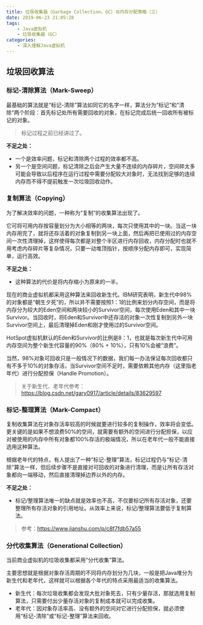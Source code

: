 ```yaml
---
title: 垃圾收集器（Garbage Collection，GC）与内存分配策略（三）
date: 2019-06-23 21:05:28
tags:
	- Java虚拟机
	- 垃圾收集器（GC）
categories:
	- 深入理解Java虚拟机
---
```


## 垃圾回收算法

### 标记-清除算法（Mark-Sweep）

最基础的算法就是“标记-清除”算法如同它的名字一样，算法分为“标记”和“清除”两个阶段：首先标记处所有需要回收的对象，在标记完成后统一回收所有被标记的对象。

> 标记过程之前已经讲过了。

**不足之处：**

- 一个是效率问题，标记和清除两个过程的效率都不高。
- 另一个是空间问题，标记清除之后会产生大量不连续的内存碎片，空间碎太多可能会导致以后程序在运行过程中需要分配较大对象时，无法找到足够的连续内存而不得不提前触发一次垃圾回收动作。

### 复制算法（Copying）

为了解决效率的问题，一种称为“复制”的收集算法出现了。

它可将可用内存按容量划分为大小相等的两块，每次只使用其中的一块。当这一块内存用完了，就将还存活着的对象复制到另一块上面，然后再把已使用过的内存空间一次性清理掉，这样使得每次都是对整个半区进行内存回收，内存分配时也就不用考虑内存碎片等复杂情况，只要一动堆顶指针，按顺序分配内存即可，实现简单，运行高效。

<!-- more-->

**不足之处：**

- 这种算法的代价是将内存缩小为原来的一半。


现在的商业虚拟机都采用这种算法来回收新生代。IBM研究表明，新生代中98%的对象都是“朝生夕死”的，所以并不需要按照1：1的比例来划分内存空间，而是将内存分为较大的Eden空间和两块较小的Survivor空间，每次使用Eden和其中一块Survivor。当回收时，将Eden和Survivor中还存活的对象一次性复制到另外一块Survivor空间上，最后清理掉Eden和刚才使用过的Survivor空间。

HotSpot虚拟机默认的Eden和Survivor的比例是8：1，也就是每次新生代中可用内存空间为整个新生代容量的90%（80% + 10%），只有10%会被“浪费”。

当然，98%对象可回收只是一般情况下的数据，我们每一办法保证每次回收都只有不多于10%的对象存活，当Survivor空间不足时，需要依赖其他内存（这里指老年代）进行分配担保（Handle Promotion）。

> 关于新生代、老年代参考：https://blog.csdn.net/gary0917/article/details/83629597

### 标记-整理算法（Mark-Compact）

复制收集算法在对象存活率较高的时候就要进行较多的复制操作，效率将会变低。更关键的是如果不想浪费50%的空间，就需要有额外的空间进行分配担保，以应对被使用的内存中所有对象都100%存活的极端情况，所以在老年代一般不能直接选用这种算法。

根据老年代的特点，有人提出了一种“标记-整理”算法，标记过程仍与“标记-清除”算法一样，但后续步骤不是直接对可回收的对象进行清理，而是让所有存活对象都向一端移动，然后直接清理掉边界以外的内存。

**不足之处：**

- 标记/整理算法唯一的缺点就是效率也不高，不仅要标记所有存活对象，还要整理所有存活对象的引用地址。从效率上来说，标记/整理算法要低于复制算法。

> 参考：https://www.jianshu.com/p/c8f7fdb57a55

### 分代收集算法（Generational Collection）

当前商业虚拟机的垃圾收集都采用“分代收集”算法。

主要思想就是根据对象存活周期的不同将内存划分为几块，一般是把Java堆分为新生代和老年代，这样就可以根据各个年代的特点采用最适当的收集算法。

- 新生代：每次垃圾收集都会发现大批对象死去，只有少量存活，那就选用复制算法，只需要付出少量存活对象的复制成本就可以完成收集。
- 老年代：因对象存活率高、没有额外的空间对它进行分配担保，就必须使用“标记-清除”或“标记-整理”算法来回收。